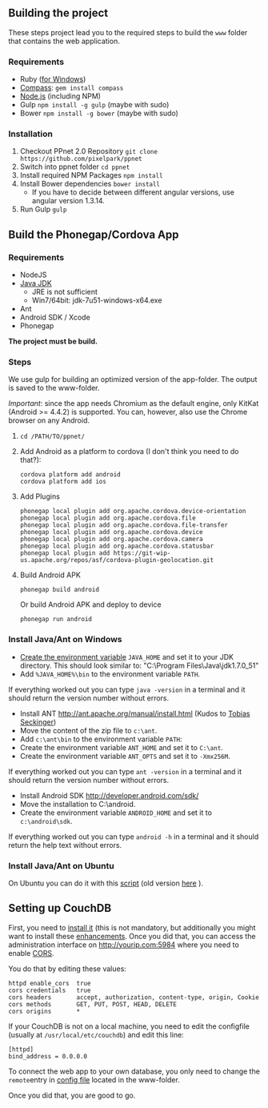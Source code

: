 

## Building the project
These steps project lead you to the required steps to build the `www` folder that contains the web application.

### Requirements
- Ruby ([for Windows](http://rubyinstaller.org/downloads/))
- [Compass](http://compass-style.org/): ```gem install compass```
- [Node.js](http://nodejs.org/) (including NPM)
- Gulp ```npm install -g gulp``` (maybe with sudo)
- Bower ```npm install -g bower``` (maybe with sudo)

### Installation
1. Checkout PPnet 2.0 Repository ```git clone https://github.com/pixelpark/ppnet``` 
2. Switch into ppnet folder ```cd ppnet```
3. Install required NPM Packages ```npm install```
4. Install Bower dependencies ```bower install```
	- If you have to decide between different angular versions, use angular version 1.3.14.
5. Run Gulp ```gulp```

## Build the Phonegap/Cordova App

### Requirements

- NodeJS
- [Java JDK](http://www.oracle.com/technetwork/java/javase/downloads/index.html)
	- JRE is not sufficient
	- Win7/64bit: jdk-7u51-windows-x64.exe
- Ant
- Android SDK / Xcode
- Phonegap

**The project must be build.**

### Steps

We use gulp for building an optimized version of the app-folder. The output is saved to the www-folder.

*Important*: since the app needs Chromium as the default engine, only KitKat (Android  >= 4.4.2) is supported. You can, however, also use the Chrome browser on any Android.

1. ```cd /PATH/TO/ppnet/```

2. Add Android as a platform to cordova (I don't think you need to do that?):

	```
	cordova platform add android
	cordova platform add ios
	```

3. Add Plugins

	```
	phonegap local plugin add org.apache.cordova.device-orientation
	phonegap local plugin add org.apache.cordova.file
	phonegap local plugin add org.apache.cordova.file-transfer
	phonegap local plugin add org.apache.cordova.device
	phonegap local plugin add org.apache.cordova.camera
	phonegap local plugin add org.apache.cordova.statusbar
	phonegap local plugin add https://git-wip-us.apache.org/repos/asf/cordova-plugin-geolocation.git
	```

4. Build Android APK

	```
	phonegap build android
	```
	    
	Or build Android APK and deploy to device

	```
	phonegap run android
	```

### Install Java/Ant on Windows
- [Create the environment variable](http://docs.oracle.com/cd/E19182-01/820-7851/inst_cli_jdk_javahome_t/index.html) `JAVA_HOME` and set it to your JDK directory. This should look similar to: "C:\Program Files\Java\jdk1.7.0_51"
- Add `%JAVA_HOME%\bin` to the environment variable `PATH`.

If everything worked out you can type `java -version` in a terminal and it should return the version number without errors.


- Install ANT
  http://ant.apache.org/manual/install.html
  (Kudos to [Tobias Seckinger](http://tobias-seckinger.de/2011/09/ant-unter-windows-7-installieren/))
- Move the content of the zip file to `c:\ant`.
- Add `c:\ant\bin` to the environment variable `PATH`:
- Create the environment variable `ANT_HOME` and set it to `C:\ant`.
- Create the environment variable `ANT_OPTS` and set it to `-Xmx256M`.

If everything worked out you can type `ant -version` in a terminal and it should return the version number without errors.


- Install Android SDK
  http://developer.android.com/sdk/
- Move the installation to C:\android.
- Create the environment variable `ANDROID_HOME` and set it to `c:\android\sdk`.

If everything worked out you can type `android -h` in a terminal and it should return the help text without errors.

### Install Java/Ant on Ubuntu
On Ubuntu you can do it with this [script](https://gist.github.com/dirkk0/8414616) (old version [here](https://gist.github.com/teawithfruit/a2aae72e399d31e0898f) ).

## Setting up CouchDB
First, you need to [install it](http://docs.couchdb.org/en/latest/install/index.html) (this is not mandatory, but additionally you might want to install these [enhancements](https://github.com/dennishafemann/couchdb-futon-addons-log-stats-uuids). Once you did that, you can access the administration interface on http://yourip.com:5984 where you need to enable [CORS](http://en.wikipedia.org/wiki/Cross-origin_resource_sharing).

You do that by editing these values:

    httpd enable_cors  true
    cors credentials   true	
    cors headers       accept, authorization, content-type, origin, Cookie	
    cors methods       GET, PUT, POST, HEAD, DELETE	
    cors origins       *


If your CouchDB is not on a local machine, you need to edit the configfile (usually at `/usr/local/etc/couchdb`) and edit this line:

    [httpd]
    bind_address = 0.0.0.0

To connect the web app to your own database, you only need to change the `remote`entry in  [config file](https://github.com/pixelpark/ppnet/blob/master/www/config.json#L6) located in the www-folder.

Once you did that, you are good to go.
